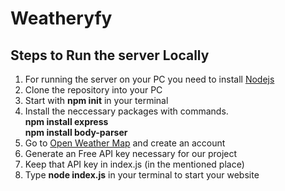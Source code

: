 # Weatheryfy



## Steps to Run the server Locally 

1. For running the server on your PC you need to install [Nodejs](https://nodejs.org/en/) 
2. Clone the repository into your PC
3. Start with **npm init** in your terminal
4. Install the neccessary packages with commands. </br>
 **npm install express**</br>
 **npm install body-parser**
5. Go to [Open Weather Map](https://openweathermap.org/)  and create an account 
6. Generate an Free API key necessary for our project 
7. Keep that API key in index.js (in the mentioned place) 
8. Type **node index.js** in your terminal to start your website
